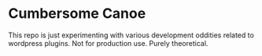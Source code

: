 # Cumbersome Canoe

This repo is just experimenting with various development oddities related to wordpress plugins. Not for production use. Purely theoretical.

